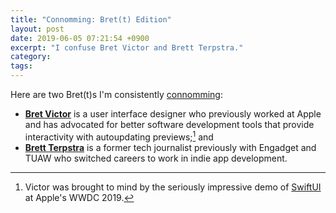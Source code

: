 ```yaml
---
title: "Connomming: Bret(t) Edition"
layout: post
date: 2019-06-05 07:21:54 +0900
excerpt: "I confuse Bret Victor and Brett Terpstra."
category: 
tags: 
---
```


Here are two Bret(t)s I'm consistently [connomming][oa]:

[oa]: https://articles.inqk.net/2018/09/23/connomming.html

- [**Bret Victor**][bv] is a user interface designer who previously worked at Apple and has advocated for better software development tools that provide interactivity with autoupdating previews;[^1] and
- [**Brett Terpstra**][bt] is a former tech journalist previously with Engadget and TUAW who switched careers to work in indie app development.

[bv]: http://worrydream.com/

[bt]: https://brettterpstra.com/

[^1]: Victor was brought to mind by the seriously impressive demo of [SwiftUI][sui] at Apple's WWDC 2019.

[sui]: https://developer.apple.com/xcode/swiftui/
